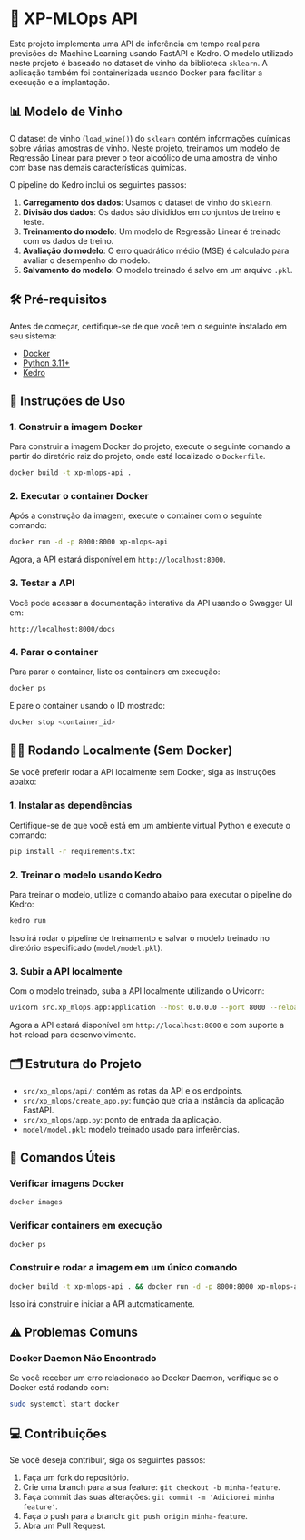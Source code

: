 # 🍷 XP-MLOps API

Este projeto implementa uma API de inferência em tempo real para previsões de Machine Learning usando FastAPI e Kedro. O modelo utilizado neste projeto é baseado no dataset de vinho da biblioteca `sklearn`. A aplicação também foi containerizada usando Docker para facilitar a execução e a implantação.

## 📊 Modelo de Vinho

O dataset de vinho (`load_wine()`) do `sklearn` contém informações químicas sobre várias amostras de vinho. Neste projeto, treinamos um modelo de Regressão Linear para prever o teor alcoólico de uma amostra de vinho com base nas demais características químicas.

O pipeline do Kedro inclui os seguintes passos:
1. **Carregamento dos dados**: Usamos o dataset de vinho do `sklearn`.
2. **Divisão dos dados**: Os dados são divididos em conjuntos de treino e teste.
3. **Treinamento do modelo**: Um modelo de Regressão Linear é treinado com os dados de treino.
4. **Avaliação do modelo**: O erro quadrático médio (MSE) é calculado para avaliar o desempenho do modelo.
5. **Salvamento do modelo**: O modelo treinado é salvo em um arquivo `.pkl`.

## 🛠️ Pré-requisitos

Antes de começar, certifique-se de que você tem o seguinte instalado em seu sistema:

- [Docker](https://docs.docker.com/get-docker/)
- [Python 3.11+](https://www.python.org/downloads/)
- [Kedro](https://kedro.readthedocs.io/en/stable/get_started/install.html)

## 🚀 Instruções de Uso

### 1. Construir a imagem Docker

Para construir a imagem Docker do projeto, execute o seguinte comando a partir do diretório raiz do projeto, onde está localizado o `Dockerfile`.

```bash
docker build -t xp-mlops-api .
```

### 2. Executar o container Docker

Após a construção da imagem, execute o container com o seguinte comando:

```bash
docker run -d -p 8000:8000 xp-mlops-api
```

Agora, a API estará disponível em `http://localhost:8000`.

### 3. Testar a API

Você pode acessar a documentação interativa da API usando o Swagger UI em:

```
http://localhost:8000/docs
```

### 4. Parar o container

Para parar o container, liste os containers em execução:

```bash
docker ps
```

E pare o container usando o ID mostrado:

```bash
docker stop <container_id>
```

## 🧑‍💻 Rodando Localmente (Sem Docker)

Se você preferir rodar a API localmente sem Docker, siga as instruções abaixo:

### 1. Instalar as dependências

Certifique-se de que você está em um ambiente virtual Python e execute o comando:

```bash
pip install -r requirements.txt
```

### 2. Treinar o modelo usando Kedro

Para treinar o modelo, utilize o comando abaixo para executar o pipeline do Kedro:

```bash
kedro run
```

Isso irá rodar o pipeline de treinamento e salvar o modelo treinado no diretório especificado (`model/model.pkl`).

### 3. Subir a API localmente

Com o modelo treinado, suba a API localmente utilizando o Uvicorn:

```bash
uvicorn src.xp_mlops.app:application --host 0.0.0.0 --port 8000 --reload
```

Agora a API estará disponível em `http://localhost:8000` e com suporte a hot-reload para desenvolvimento.

## 🗂️ Estrutura do Projeto

- `src/xp_mlops/api/`: contém as rotas da API e os endpoints.
- `src/xp_mlops/create_app.py`: função que cria a instância da aplicação FastAPI.
- `src/xp_mlops/app.py`: ponto de entrada da aplicação.
- `model/model.pkl`: modelo treinado usado para inferências.

## 🔧 Comandos Úteis

### Verificar imagens Docker

```bash
docker images
```

### Verificar containers em execução

```bash
docker ps
```

### Construir e rodar a imagem em um único comando

```bash
docker build -t xp-mlops-api . && docker run -d -p 8000:8000 xp-mlops-api
```

Isso irá construir e iniciar a API automaticamente.

## ⚠️ Problemas Comuns

### Docker Daemon Não Encontrado

Se você receber um erro relacionado ao Docker Daemon, verifique se o Docker está rodando com:

```bash
sudo systemctl start docker
```

## 💻 Contribuições

Se você deseja contribuir, siga os seguintes passos:

1. Faça um fork do repositório.
2. Crie uma branch para a sua feature: `git checkout -b minha-feature`.
3. Faça commit das suas alterações: `git commit -m 'Adicionei minha feature'`.
4. Faça o push para a branch: `git push origin minha-feature`.
5. Abra um Pull Request.
